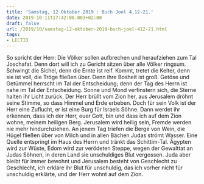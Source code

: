 ```yaml
---
title: 'Samstag, 12 Oktober 2019 : Buch Joel 4,12-21.'
date: 2019-10-11T17:42:00.003+02:00
draft: false
url: /2019/10/samstag-12-oktober-2019-buch-joel-412-21.html
tags: 
- LECTIO
---
```


So spricht der Herr: Die Völker sollen aufbrechen und heraufziehen zum Tal Joschafat. Denn dort will ich zu Gericht sitzen über alle Völker ringsum. Schwingt die Sichel, denn die Ernte ist reif. Kommt, tretet die Kelter, denn sie ist voll, die Tröge fließen über. Denn ihre Bosheit ist groß. Getöse und Getümmel herrscht im Tal der Entscheidung; denn der Tag des Herrn ist nahe im Tal der Entscheidung. Sonne und Mond verfinstern sich, die Sterne halten ihr Licht zurück. Der Herr brüllt vom Zion her, aus Jerusalem dröhnt seine Stimme, so dass Himmel und Erde erbeben. Doch für sein Volk ist der Herr eine Zuflucht, er ist eine Burg für Israels Söhne. Dann werdet ihr erkennen, dass ich der Herr, euer Gott, bin und dass ich auf dem Zion wohne, meinem heiligen Berg. Jerusalem wird heilig sein, Fremde werden nie mehr hindurchziehen. An jenem Tag triefen die Berge von Wein, die Hügel fließen über von Milch und in allen Bächen Judas strömt Wasser. Eine Quelle entspringt im Haus des Herrn und tränkt das Schittim-Tal. Ägypten wird zur Wüste, Edom wird zur verödeten Steppe, wegen der Gewalttat an Judas Söhnen, in deren Land sie unschuldiges Blut vergossen. Juda aber bleibt für immer bewohnt und Jerusalem besteht von Geschlecht zu Geschlecht, ich erkläre ihr Blut für unschuldig, das ich vorher nicht für unschuldig erklärte, und der Herr wohnt auf dem Zion.